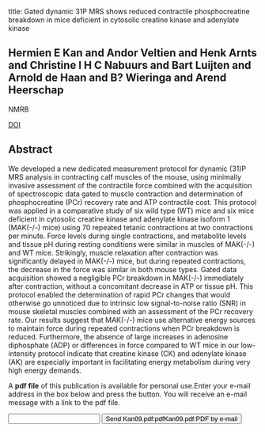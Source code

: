 title: Gated dynamic 31P MRS shows reduced contractile phosphocreatine breakdown in mice deficient in cytosolic creatine kinase and adenylate kinase

## Hermien E Kan and Andor Veltien and Henk Arnts and Christine I H C Nabuurs and Bart Luijten and Arnold de Haan and B? Wieringa and Arend Heerschap
NMRB

<a href="https://doi.org/10.1002/nbm.1364">DOI</a>

## Abstract
We developed a new dedicated measurement protocol for dynamic (31)P MRS analysis in contracting calf muscles of the mouse, using minimally invasive assessment of the contractile force combined with the acquisition of spectroscopic data gated to muscle contraction and determination of phosphocreatine (PCr) recovery rate and ATP contractile cost. This protocol was applied in a comparative study of six wild type (WT) mice and six mice deficient in cytosolic creatine kinase and adenylate kinase isoform 1 (MAK(-/-) mice) using 70 repeated tetanic contractions at two contractions per minute. Force levels during single contractions, and metabolite levels and tissue pH during resting conditions were similar in muscles of MAK(-/-) and WT mice. Strikingly, muscle relaxation after contraction was significantly delayed in MAK(-/-) mice, but during repeated contractions, the decrease in the force was similar in both mouse types. Gated data acquisition showed a negligible PCr breakdown in MAK(-/-) immediately after contraction, without a concomitant decrease in ATP or tissue pH. This protocol enabled the determination of rapid PCr changes that would otherwise go unnoticed due to intrinsic low signal-to-noise ratio (SNR) in mouse skeletal muscles combined with an assessment of the PCr recovery rate. Our results suggest that MAK(-/-) mice use alternative energy sources to maintain force during repeated contractions when PCr breakdown is reduced. Furthermore, the absence of large increases in adenosine diphosphate (ADP) or differences in force compared to WT mice in our low-intensity protocol indicate that creatine kinase (CK) and adenylate kinase (AK) are especially important in facilitating energy metabolism during very high energy demands.

A <b>pdf file</b> of this publication is available for personal use.Enter your e-mail address in the box below and press the button. You will receive an e-mail message with a link to the pdf file.
<form action="sender.php">  <input type="text" name="email">  <input type="submit" value="Send Kan09.pdf:pdfKan09.pdf:PDF by e-mail"></form>